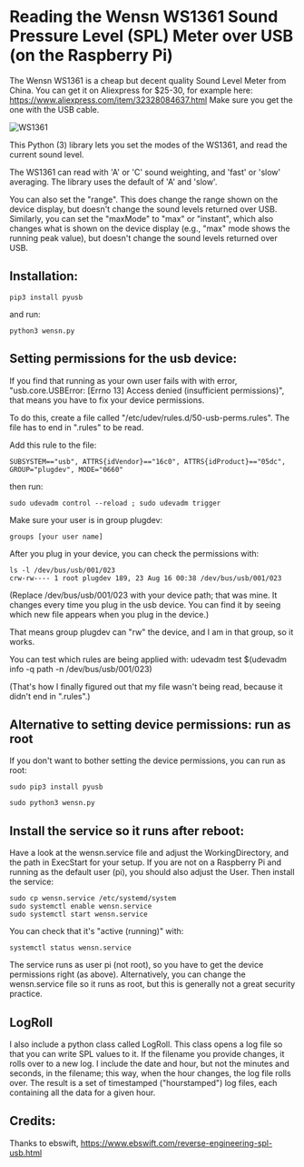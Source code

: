 
# Reading the Wensn WS1361 Sound Pressure Level (SPL) Meter over USB (on the Raspberry Pi)

The Wensn WS1361 is a cheap but decent quality Sound Level Meter from China. You can get it on Aliexpress for $25-30, for example here: https://www.aliexpress.com/item/32328084637.html Make sure you get the one with the USB cable.

![WS1361](https://github.com/mepster/wensn/blob/master/WS1361.png)

This Python (3) library lets you set the modes of the WS1361, and read the current sound level.

The WS1361 can read with 'A' or 'C' sound weighting, and 'fast' or 'slow' averaging. The library uses the default of 'A' and 'slow'.

You can also set the "range". This does change the range shown on the device display, but doesn't change the sound levels returned over USB. Similarly, you can set the "maxMode" to "max" or "instant", which also changes what is shown on the device display (e.g., "max" mode shows the running peak value), but doesn't change the sound levels returned over USB.

## Installation:

```
pip3 install pyusb
```

and run:

```
python3 wensn.py
```

## Setting permissions for the usb device:

If you find that running as your own user fails with with error, "usb.core.USBError: [Errno 13] Access denied (insufficient
permissions)", that means you have to fix your device permissions.

To do this, create a file called
"/etc/udev/rules.d/50-usb-perms.rules". The file has to end in
".rules" to be read.

Add this rule to the file:
```
SUBSYSTEM=="usb", ATTRS{idVendor}=="16c0", ATTRS{idProduct}=="05dc", GROUP="plugdev", MODE="0660"
```

then run:
```
sudo udevadm control --reload ; sudo udevadm trigger
```

Make sure your user is in group plugdev:
```
groups [your user name]
```

After you plug in your device, you can check the permissions with:
```
ls -l /dev/bus/usb/001/023
crw-rw---- 1 root plugdev 189, 23 Aug 16 00:38 /dev/bus/usb/001/023
```

(Replace /dev/bus/usb/001/023 with your device path; that was mine. It
changes every time you plug in the usb device. You can find it by
seeing which new file appears when you plug in the device.)

That means group plugdev can "rw" the device, and I am in that group, so it works.

You can test which rules are being applied with:
udevadm test $(udevadm info -q path -n /dev/bus/usb/001/023)

(That's how I finally figured out that my file wasn't being read, because it didn't end in ".rules".)

## Alternative to setting device permissions: run as root
If you don't want to bother setting the device permissions, you can run as root:
```
sudo pip3 install pyusb
```
```
sudo python3 wensn.py
```

## Install the service so it runs after reboot:

Have a look at the wensn.service file and adjust the WorkingDirectory, and the path in ExecStart for your setup. If you are not on a Raspberry Pi and running as the default user (pi), you should also adjust the User. Then install the service:

```
sudo cp wensn.service /etc/systemd/system
sudo systemctl enable wensn.service
sudo systemctl start wensn.service
```

You can check that it's "active (running)" with:
```
systemctl status wensn.service
```

The service runs as user pi (not root), so you have to get the device
permissions right (as above). Alternatively, you can change the wensn.service file so it runs as root, but this is generally not a great security practice.

## LogRoll
I also include a python class called LogRoll. This class opens a log file so that you can write SPL values to it. If the filename you provide changes, it rolls over to a new log. I include the date and hour, but not the minutes and seconds, in the filename; this way, when the hour changes, the log file rolls over. The result is a set of timestamped ("hourstamped") log files, each containing all the data for a given hour.

## Credits:

Thanks to ebswift, https://www.ebswift.com/reverse-engineering-spl-usb.html
